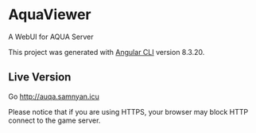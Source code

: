 # AquaViewer

A WebUI for AQUA Server

This project was generated with [Angular CLI](https://github.com/angular/angular-cli) version 8.3.20.

## Live Version
Go http://auqa.samnyan.icu

Please notice that if you are using HTTPS, your browser may block HTTP connect to the game server.
